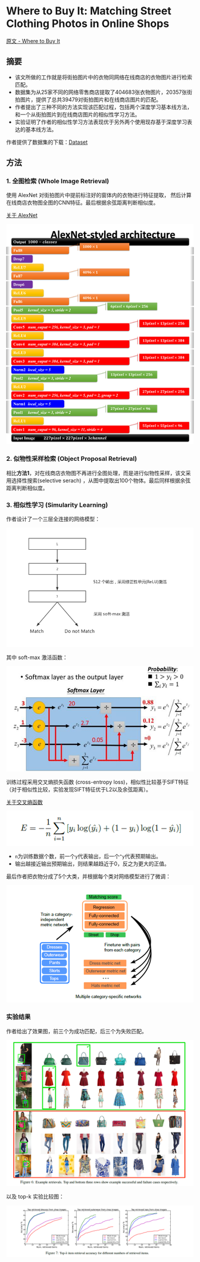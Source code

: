 # Where to Buy It: Matching Street Clothing Photos in Online Shops

[原文 - Where to Buy It](http://acberg.com/papers/wheretobuyit2015iccv.pdf)

## 摘要

* 该文所做的工作就是将街拍图片中的衣物同网络在线商店的衣物图片进行检索匹配。
* 数据集为从25家不同的网络零售商店提取了404683张衣物图片，20357张街拍图片，提供了总共39479对街拍图片和在线商店图片的匹配。
* 作者提出了三种不同的方法实现该匹配过程，包括两个深度学习基本线方法，和一个从街拍图片到在线商店图片的相似性学习方法。
* 实验证明了作者的相似性学习方法表现优于另外两个使用现存基于深度学习表达的基本线方法。

作者提供了数据集的下载：[Dataset]([http://www.tamaraberg.com/street2shop/)

## 方法

### 1. 全图检索 (Whole Image Retrieval)

使用 AlexNet 对街拍图片中提前标注好的窗体内的衣物进行特征提取， 然后计算在线商店衣物图全图的CNN特征。最后根据余弦距离判断相似度。

[关于 AlexNet](http://www.jianshu.com/p/58168fec534d?from=androidqq)

![](https://github.com/PatrickLin1993/Reading/blob/master/Where%20to%20Buy%20It/pics/AlexNet.png)

### 2. 似物性采样检索 (Object Proposal Retrieval)

相比**方法1**，对在线商店衣物图不再进行全图处理，而是进行似物性采样，该文采用选择性搜索(selective serach) ，从图中提取出100个物体。最后同样根据余弦距离判断相似度。

### 3. 相似性学习 (Simularity Learning)

作者设计了一个三层全连接的网络模型：

![](https://github.com/PatrickLin1993/Reading/blob/master/Where%20to%20Buy%20It/pics/sl.png)

其中 soft-max 激活函数：

![](https://github.com/PatrickLin1993/Reading/blob/master/Where%20to%20Buy%20It/pics/soft-max.jpg)

训练过程采用交叉熵损失函数 (cross-entropy loss)，相似性比较基于SIFT特征（对于相似性比较，实验发现SIFT特征优于L2以及余弦距离）。

[关于交叉熵函数](https://hit-scir.gitbooks.io/neural-networks-and-deep-learning-zh_cn/content/chap3/c3s1.html#)

![](https://github.com/PatrickLin1993/Reading/blob/master/Where%20to%20Buy%20It/pics/crossentropy.png)

* `n`为训练数据个数，前一个`y`代表输出，后一个`^y`代表预期输出。
* 输出越接近输出预期输出，则结果越趋近于0，反之为更大的正值。

最后作者把衣物分成了5个大类，并根据每个类对网络模型进行了微调：

![](https://github.com/PatrickLin1993/Reading/blob/master/Where%20to%20Buy%20It/pics/slnet.png)

### 实验结果

作者给出了效果图，前三个为成功匹配，后三个为失败匹配。

![](https://github.com/PatrickLin1993/Reading/blob/master/Where%20to%20Buy%20It/pics/res1.png)

以及 top-k 实验比较图：

![](https://github.com/PatrickLin1993/Reading/blob/master/Where%20to%20Buy%20It/pics/res2.png)

